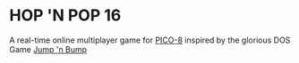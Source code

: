 # HOP 'N POP 16 

A real-time online multiplayer game for [PICO-8](https://www.lexaloffle.com/pico-8.php) inspired by the glorious DOS Game [Jump 'n Bump](https://en.wikipedia.org/wiki/Jump_%27n_Bump)